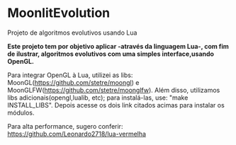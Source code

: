 # MoonlitEvolution
Projeto de algoritmos evolutivos usando Lua

**Este projeto tem por objetivo aplicar -através da linguagem Lua-, com fim de ilustrar, algoritmos evolutivos com uma simples interface,usando OpenGL.**

Para integrar OpenGL à Lua, utilizei as libs: MoonGL(https://github.com/stetre/moongl) e
MoonGLFW(https://github.com/stetre/moonglfw). Além disso, utilizamos libs adicionais(opengl,lualib, etc); para instalá-las, use: "make INSTALL_LIBS". Depois acesse os dois link citados acimas para instalar os módulos.

Para alta performance, sugero conferir: https://github.com/Leonardo2718/lua-vermelha
